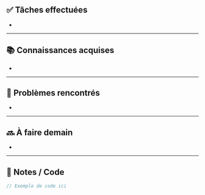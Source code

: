 ## ✅ Tâches effectuées

- 
	

---

## 📚 Connaissances acquises

- 
	

---

## 🐞 Problèmes rencontrés

- 
	

---

## 🔜 À faire demain

- 
	

---

## 🧩 Notes / Code
```java
// Exemple de code ici
```
